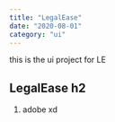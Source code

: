 ```yaml
---
title: "LegalEase"
date: "2020-08-01"
category: "ui"
---
```


this is the ui project for LE

## LegalEase h2

1. adobe xd